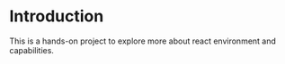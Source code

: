 # Introduction

This is a hands-on project to explore more about react environment and capabilities.